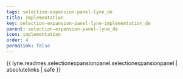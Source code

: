 ```yaml
---
tags: selection-expansion-panel-lyne_de
title: Implementation
key: selection-expansion-panel-lyne-implementation_de
parent: selection-expansion-panel-lyne_de
icon: implementation
order: 4
permalink: false  
---
```

{{ lyne.readmes.selectionexpansionpanel.selectionexpansionpanel | absolutelinks | safe }}


